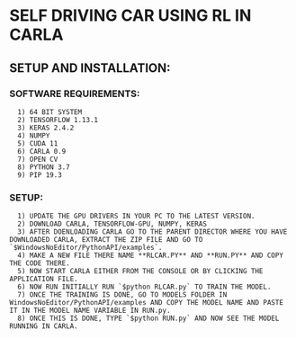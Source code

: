 # SELF DRIVING CAR USING RL IN CARLA

## SETUP AND INSTALLATION:
   ### SOFTWARE REQUIREMENTS:
      1) 64 BIT SYSTEM
      2) TENSORFLOW 1.13.1
      3) KERAS 2.4.2
      4) NUMPY
      5) CUDA 11
      6) CARLA 0.9
      7) OPEN CV
      8) PYTHON 3.7
      9) PIP 19.3
   ### SETUP:
      1) UPDATE THE GPU DRIVERS IN YOUR PC TO THE LATEST VERSION.
      2) DOWNLOAD CARLA, TENSORFLOW-GPU, NUMPY, KERAS
      3) AFTER DOENLOADING CARLA GO TO THE PARENT DIRECTOR WHERE YOU HAVE DOWNLOADED CARLA, EXTRACT THE ZIP FILE AND GO TO `$WindowsNoEditor/PythonAPI/examples`.
      4) MAKE A NEW FILE THERE NAME **RLCAR.PY** AND **RUN.PY** AND COPY THE CODE THERE.
      5) NOW START CARLA EITHER FROM THE CONSOLE OR BY CLICKING THE APPLICATION FILE.
      6) NOW RUN INITIALLY RUN `$python RLCAR.py` TO TRAIN THE MODEL.
      7) ONCE THE TRAINING IS DONE, GO TO MODELS FOLDER IN WindowsNoEditor/PythonAPI/examples AND COPY THE MODEL NAME AND PASTE IT IN THE MODEL NAME VARIABLE IN RUN.py.
      8) ONCE THIS IS DONE, TYPE `$python RUN.py` AND NOW SEE THE MODEL RUNNING IN CARLA.
     
